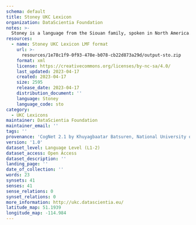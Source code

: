 ```yaml
---
schema: default
title: Stoney UKC Lexicon
organization: DataScientia Foundation
notes: >-
  Stoney is a language from the Siouan family, spoken in North America. The UKC Lexicon of Stoney is represented as a lexico-semantic network. It consists of words, word senses, synsets, as well as sense-level and synset-level relationships.
resources:
  - name: Stoney UKC Lexicon LMF format
    url: >-
      resources/1e78c1f9-0f93-478e-b078-cb22d873a29d/output-sto.zip
    format: xml
    license: https://creativecommons.org/licenses/by-nc-sa/4.0/
    last_updated: 2023-04-17
    created: 2023-04-17
    size: 2595
    release_date: 2023-04-17
    distribution_document: ''
    language: Stoney
    language_code: sto
category:
  - UKC Lexicons
maintainer: DataScientia Foundation
maintainer_email: ''
tags: ''
provenance: 'CogNet 2.1 by Khuyagbaatar Batsuren, National University of Mongolia (http://cognet.ukc.disi.unitn.it); Native Languages of the Americas 2021.11. by Laura Redish and Orrin Lewis (http://www.native-languages.org); Princeton WordNet 2.1 by Princeton University (https://wordnet.princeton.edu)'
version: '1.0'
dataset_level: Language Level (L1-2)
dataset_access: Open Access
dataset_description: ''
landing_page: ''
date_of_collection: ''
words: 23
synsets: 41
senses: 41
sense_relations: 0
synset_relations: 0
more_information: http://ukc.datascientia.eu/
latitude_map: 51.1939
longitude_map: -114.984
---
```

